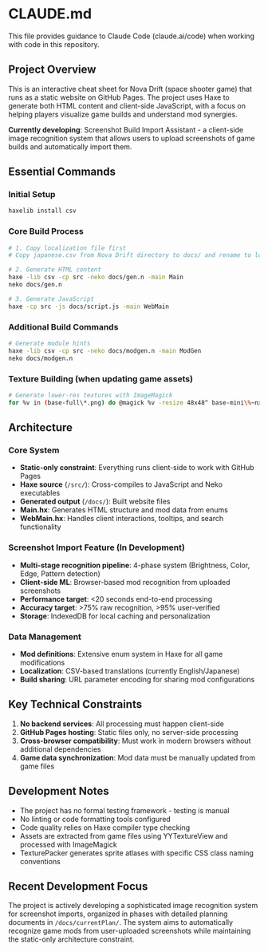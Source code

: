 # CLAUDE.md

This file provides guidance to Claude Code (claude.ai/code) when working with code in this repository.

## Project Overview

This is an interactive cheat sheet for Nova Drift (space shooter game) that runs as a static website on GitHub Pages. The project uses Haxe to generate both HTML content and client-side JavaScript, with a focus on helping players visualize game builds and understand mod synergies.

**Currently developing**: Screenshot Build Import Assistant - a client-side image recognition system that allows users to upload screenshots of game builds and automatically import them.

## Essential Commands

### Initial Setup
```bash
haxelib install csv
```

### Core Build Process
```bash
# 1. Copy localization file first
# Copy japanese.csv from Nova Drift directory to docs/ and rename to localization.csv

# 2. Generate HTML content
haxe -lib csv -cp src -neko docs/gen.n -main Main
neko docs/gen.n

# 3. Generate JavaScript
haxe -cp src -js docs/script.js -main WebMain
```

### Additional Build Commands
```bash
# Generate module hints
haxe -lib csv -cp src -neko docs/modgen.n -main ModGen
neko docs/modgen.n
```

### Texture Building (when updating game assets)
```bash
# Generate lower-res textures with ImageMagick
for %v in (base-full\*.png) do @magick %v -resize 48x48^ base-mini\%~nxv
```

## Architecture

### Core System
- **Static-only constraint**: Everything runs client-side to work with GitHub Pages
- **Haxe source** (`/src/`): Cross-compiles to JavaScript and Neko executables
- **Generated output** (`/docs/`): Built website files
- **Main.hx**: Generates HTML structure and mod data from enums
- **WebMain.hx**: Handles client interactions, tooltips, and search functionality

### Screenshot Import Feature (In Development)
- **Multi-stage recognition pipeline**: 4-phase system (Brightness, Color, Edge, Pattern detection)
- **Client-side ML**: Browser-based mod recognition from uploaded screenshots
- **Performance target**: <20 seconds end-to-end processing
- **Accuracy target**: >75% raw recognition, >95% user-verified
- **Storage**: IndexedDB for local caching and personalization

### Data Management
- **Mod definitions**: Extensive enum system in Haxe for all game modifications
- **Localization**: CSV-based translations (currently English/Japanese)
- **Build sharing**: URL parameter encoding for sharing mod configurations

## Key Technical Constraints

1. **No backend services**: All processing must happen client-side
2. **GitHub Pages hosting**: Static files only, no server-side processing
3. **Cross-browser compatibility**: Must work in modern browsers without additional dependencies
4. **Game data synchronization**: Mod data must be manually updated from game files

## Development Notes

- The project has no formal testing framework - testing is manual
- No linting or code formatting tools configured
- Code quality relies on Haxe compiler type checking
- Assets are extracted from game files using YYTextureView and processed with ImageMagick
- TexturePacker generates sprite atlases with specific CSS class naming conventions

## Recent Development Focus

The project is actively developing a sophisticated image recognition system for screenshot imports, organized in phases with detailed planning documents in `/docs/currentPlan/`. The system aims to automatically recognize game mods from user-uploaded screenshots while maintaining the static-only architecture constraint.
